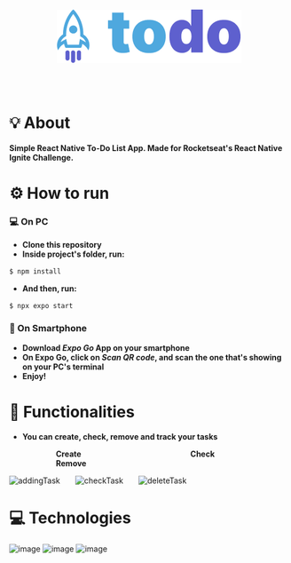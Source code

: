 <br /><br />
<h4 align="center">
<img src="./src/assets/logo.png" align="center"/>
</h4>
<br /><br />

# 💡 About

**Simple React Native To-Do List App. Made for Rocketseat's React Native Ignite Challenge.**

# ⚙️ How to run

### :computer: On PC
 * **Clone this repository**
 * **Inside project's folder, run:**
 ```bash
$ npm install
```
 * **And then, run:**
  ```bash
$ npx expo start
```

### :iphone: On Smartphone
 * **Download *Expo Go* App on your smartphone** </br>
 * **On Expo Go, click on *Scan QR code*, and scan the one that's showing on your PC's terminal** </br>
 * **Enjoy!**

# 📲 Functionalities

  * **You can create, check, remove and track your tasks**



            **Create**                
            **Check**             
            **Remove**


<p align="center">

![addingTask](https://user-images.githubusercontent.com/12973109/212213124-cad0df39-c1d0-46a8-bc70-31586aabcf07.gif) &nbsp; &nbsp; &nbsp; ![checkTask](https://user-images.githubusercontent.com/12973109/212214142-884f6cbb-6f6c-427b-ab15-63e229f5cb7e.gif)
 &nbsp; &nbsp; &nbsp; ![deleteTask](https://user-images.githubusercontent.com/12973109/212214331-8e9b6649-1915-45ef-b7ee-c2f20591d22d.gif)

</p>

 # 💻 Technologies

 ![image](https://img.shields.io/badge/TypeScript-007ACC?style=for-the-badge&logo=typescript&logoColor=white) ![image](https://img.shields.io/badge/React_Native-20232A?style=for-the-badge&logo=react&logoColor=61DAFB) ![image](https://img.shields.io/badge/Expo-FFFFFF?style=for-the-badge&logo=expo&logoColor=black)
